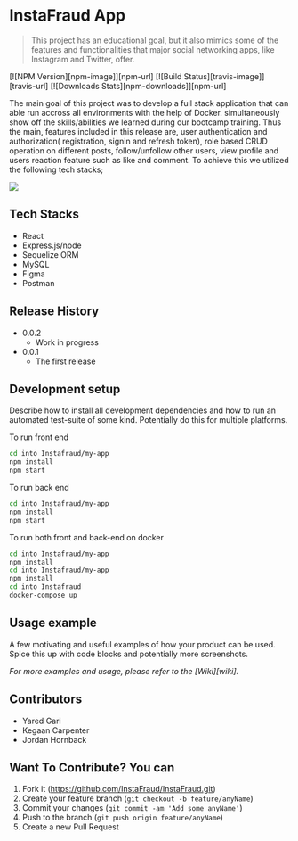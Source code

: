 # InstaFraud App

> This project has an educational goal, but it also mimics some of the features and functionalities that major social networking apps, like Instagram and Twitter, offer.

[![NPM Version][npm-image]][npm-url]
[![Build Status][travis-image]][travis-url]
[![Downloads Stats][npm-downloads]][npm-url]

The main goal of this project was to develop a full stack application that can able run accross all environments with the help of Docker. simultaneously show off the skills/abilities we learned during our bootcamp training. Thus the main, features included in this release are, user authentication and authorization( registration, signin and refresh token), role based CRUD operation on different posts, follow/unfollow other users, view profile and users reaction feature such as like and comment. To achieve this we utilized the following tech stacks;

![](header.png)

## Tech Stacks 
* React
* Express.js/node
* Sequelize ORM
* MySQL
* Figma
* Postman

## Release History

* 0.0.2
    * Work in progress
* 0.0.1
    * The first release

## Development setup

Describe how to install all development dependencies and how to run an automated test-suite of some kind. Potentially do this for multiple platforms.

To run front end  
```sh
cd into Instafraud/my-app
npm install
npm start
```
To run back end  
```sh
cd into Instafraud/my-app
npm install
npm start
```
To run both front and back-end on docker 

```sh
cd into Instafraud/my-app
npm install
cd into Instafraud/my-app
npm install
cd into Instafraud
docker-compose up
```
## Usage example

A few motivating and useful examples of how your product can be used. Spice this up with code blocks and potentially more screenshots.

_For more examples and usage, please refer to the [Wiki][wiki]._

## Contributors 

* Yared Gari 
* Kegaan Carpenter 
* Jordan Hornback

## Want To Contribute? You can

1. Fork it (<https://github.com/InstaFraud/InstaFraud.git>)
2. Create your feature branch (`git checkout -b feature/anyName`)
3. Commit your changes (`git commit -am 'Add some anyName'`)
4. Push to the branch (`git push origin feature/anyName`)
5. Create a new Pull Request
